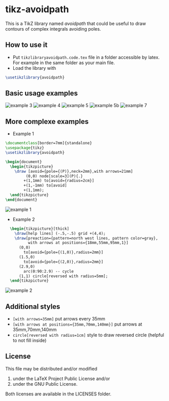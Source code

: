 # tikz-avoidpath
This is a TikZ library named *avoidpath* that could be useful to draw contours of complex integrals avoiding poles.  

## How to use it
* Put `tikzlibraryavoidpath.code.tex` file in a folder accessible by latex. 
  For example in the same folder as your main file.
* Load the library with 
```latex
\usetikzlibrary{avoidpath}
```

## Basic usage examples

![example 3](https://raw.githubusercontent.com/kpym/tikz-avoidpath/master/examples/avoidpath-example3.png)
![example 4](https://raw.githubusercontent.com/kpym/tikz-avoidpath/master/examples/avoidpath-example4.png)
![example 5](https://raw.githubusercontent.com/kpym/tikz-avoidpath/master/examples/avoidpath-example5.png)
![example 5b](https://raw.githubusercontent.com/kpym/tikz-avoidpath/master/examples/avoidpath-example5b.png)
![example 7](https://raw.githubusercontent.com/kpym/tikz-avoidpath/master/examples/avoidpath-example7.png)

## More complexe examples

* Example 1 
```latex
\documentclass[border=7mm]{standalone}
\usepackage{tikz}
\usetikzlibrary{avoidpath}

\begin{document}
  \begin{tikzpicture}
    \draw [avoid={pole={(P)},neck=2mm},with arrows=21mm]
         (0,0) node[scale=3](P){.}
        +(1,1mm) to[avoid={radius=2cm}]
        +(1,-1mm) to[avoid]
        +(1,1mm);
  \end{tikzpicture}
\end{document}
```
![example 1](https://raw.githubusercontent.com/kpym/tikz-avoidpath/master/examples/avoidpath-example1.png)

* Example 2 
```latex
  \begin{tikzpicture}[thick]
    \draw[help lines] (-.5,-.5) grid +(4,4);
    \draw[preaction={pattern=north west lines, pattern color=gray},
          with arrows at positions={18mm,55mm,95mm,1}]
      (0,0)
        to[avoid={pole={(1,0)},radius=2mm}]
      (1.5,0)
        to[avoid={pole={(2,0)},radius=2mm}]
      (2.9,0)
        arc(0:90:2.9) -- cycle
      (1,1) circle[reversed with radius=5mm];
  \end{tikzpicture}
  ```
![example 2](https://raw.githubusercontent.com/kpym/tikz-avoidpath/master/examples/avoidpath-example2.png)

## Additional styles

* `[with arrows=35mm]` put arrows every 35mm
* `[with arrows at positions={35mm,70mm,140mm}]` put arrows at 35mm,70mm,140mm
* `circle[reversed with radius=1cm]` style to draw reversed circle (helpful to not fill inside)

## License

This file may be distributed and/or modified

  1. under the LaTeX Project Public License and/or
  2. under the GNU Public License.

Both licenses are available in the LICENSES folder.

